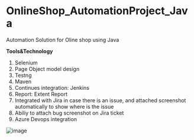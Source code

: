 # OnlineShop_AutomationProject_Java
Automation Solution for Oline shop using Java 


**Tools&Technology**

1. Selenium
2. Page Object model design
3. Testng
4. Maven
5. Continues integration: Jenkins
6. Report: Extent Report
7. Integrated with Jira in case there is an issue, and attached screenshot automatically to show where is the issue
8. Abiliy to attach bug screenshot on Jira ticket
9. Azure Devops integration


![image](https://user-images.githubusercontent.com/73906550/164162365-8f6b8336-3ad8-4a79-91e9-019d0bd976f4.png)

